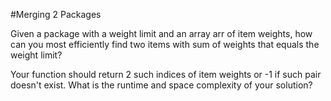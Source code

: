 #Merging 2 Packages

Given a package with a weight limit and an array arr of item weights, how can you most efficiently find two items with sum of weights that equals the weight limit?

Your function should return 2 such indices of item weights or -1 if such pair doesn't exist. What is the runtime and space complexity of your solution?
